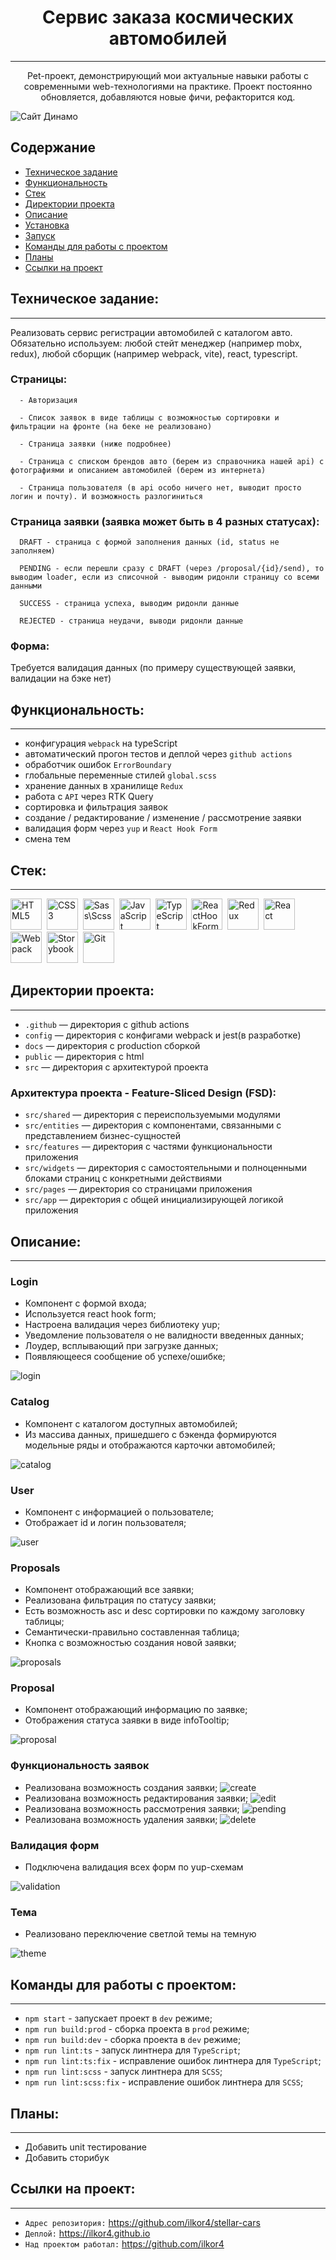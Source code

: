 <h1 align="center">Сервис заказа космических автомобилей</h1>

---

<p align="center">
    Pet-проект, демонстрирующий мои актуальные навыки работы
    с современными web-технологиями на практике.
    Проект постоянно обновляется, добавляются новые фичи, рефакторится код.
</p>

<img src="./src/shared/assets/images/readme/components/catalog.png" alt="Сайт Динамо"/>


## Содержание

- [Техническое задание](#Техническое-задание)
- [Функциональность](#Функциональность)
- [Стек](#стек)
- [Директории проекта](#Директории-проекта)
- [Описание](#Описание)
- [Установка](#установка)
- [Запуск](#запуск)
- [Команды для работы с проектом](#Команды-для-работы-с-проектом)
- [Планы](#Планы)
- [Ссылки на проект](#Ссылки-на-проект)


## Техническое задание:

---

<p>
    Реализовать сервис регистрации автомобилей с каталогом авто.
    Обязательно используем: любой стейт менеджер (например mobx, redux), любой сборщик (например webpack, vite), react, typescript.
</p>

### Страницы:

      - Авторизация

      - Список заявок в виде таблицы с возможностью сортировки и фильтрации на фронте (на беке не реализовано)

      - Страница заявки (ниже подробнее)

      - Страница с списком брендов авто (берем из справочника нашей api) с фотографиями и описанием автомобилей (берем из интернета)

      - Страница пользователя (в api особо ничего нет, выводит просто логин и почту). И возможность разлогиниться

### Страница заявки (заявка может быть в 4 разных статусах):

      DRAFT - страница с формой заполнения данных (id, status не заполняем)
        
      PENDING - если перешли сразу с DRAFT (через /proposal/{id}/send), то выводим loader, если из списочной - выводим ридонли страницу со всеми данными

      SUCCESS - страница успеха, выводим ридонли данные

      REJECTED - страница неудачи, выводи ридонли данные

### Форма:
<p>
    Требуется валидация данных (по примеру существующей заявки, валидации на бэке нет)
</p>

## Функциональность:

---

- конфигурация `webpack` на typeScript
- автоматический прогон тестов и деплой через `github actions`
- обработчик ошибок `ErrorBoundary`
- глобальные переменные стилей `global.scss`
- хранение данных в хранилище `Redux`
- работа с `API` через RTK Query
- сортировка и фильтрация заявок
- создание / редактирование / изменение / рассмотрение заявки
- валидация форм через `yup` и `React Hook Form`
- смена тем

## Стек:

---

<div id="stack">
  <img id="stack-img" src="./src/shared/assets/images/readme/stack/html5-original.svg" title="HTML5" alt="HTML5" width="50px" height="50px">&nbsp
  <img id="stack-img" src="./src/shared/assets/images/readme/stack/css3-original.svg" title="CSS3" alt="CSS3" width="50px" height="50px">&nbsp
  <img id="stack-img" src="./src/shared/assets/images/readme/stack/sass-original.svg" title="Sass\Scss" alt="Sass\Scss" width="50px" height="50px">&nbsp
  <img id="stack-img" src="./src/shared/assets/images/readme/stack/javascript-original.svg" title="JavaScript" alt="JavaScript" width="50px" height="50px">&nbsp
  <img id="stack-img" src="./src/shared/assets/images/readme/stack/typescript.svg" title="TypeScript" alt="TypeScript" width="50px" height="50px">&nbsp
  <img id="stack-img" src="./src/shared/assets/images/readme/stack/react-hook-form-logo-only.svg" title="ReactHookForm" alt="ReactHookForm" width="50px" height="50px">&nbsp
  <img id="stack-img" src="./src/shared/assets/images/readme/stack/redux-original.svg" title="Redux" alt="Redux" width="50px" height="50px">&nbsp
  <img id="stack-img" src="./src/shared/assets/images/readme/stack/react-original.svg" title="React" alt="React" width="50px" height="50px">&nbsp
  <img id="stack-img" src="./src/shared/assets/images/readme/stack/webpack-original.svg" title="Webpack" alt="Webpack" width="50px" height="50px">&nbsp
  <img id="stack-img" src="./src/shared/assets/images/readme/stack/storybook-original.svg" title="Storybook" alt="Storybook" width="50px" height="50px">&nbsp
  <img id="stack-img" src="./src/shared/assets/images/readme/stack/git-original.svg" title="Git" alt="Git" width="50px" height="50px">&nbsp
</div>

## Директории проекта:

---

- `.github` — директория с github actions
- `config` — директория с конфигами webpack и jest(в разработке)
- `docs` — директория с production сборкой
- `public` — директория с html
- `src` — директория с архитектурой проекта

### Архитектура проекта - Feature-Sliced Design (FSD):
- `src/shared` — директория с переиспользуемыми модулями
- `src/entities` — директория с компонентами, связанными с представлением бизнес-сущностей
- `src/features` — директория с частями функциональности приложения
- `src/widgets` — директория с самостоятельными и полноценными блоками страниц с конкретными действиями
- `src/pages` — директория со страницами приложения
- `src/app` — директория с общей инициализирующей логикой приложения

## Описание:

***

### Login
- Компонент с формой входа;
- Используется react hook form;
- Настроена валидация через библиотеку yup;
- Уведомление пользователя о не валидности введенных данных;
- Лоудер, всплывающий при загрузке данных;
- Появляющееся сообщение об успехе/ошибке;

<img src="./src/shared/assets/images/readme/components/login.png" alt="login" />

### Catalog
- Компонент с каталогом доступных автомобилей;
- Из массива данных, пришедшего с бэкенда формируются модельные ряды и отображаются карточки автомобилей;

<img src="./src/shared/assets/images/readme/components/catalog.png" alt="catalog" />

### User
- Компонент с информацией о пользователе;
- Отображает id и логин пользователя;

<img src="./src/shared/assets/images/readme/components/user.png" alt="user" />

### Proposals
- Компонент отображающий все заявки;
- Реализована фильтрация по статусу заявки;
- Есть возможность asc и desc сортировки по каждому заголовку таблицы;
- Семантически-правильно составленная таблица;
- Кнопка с возможностью создания новой заявки;

<img src="./src/shared/assets/images/readme/components/proposals.png" alt="proposals" />

### Proposal
- Компонент отображающий информацию по заявке;
- Отображения статуса заявки в виде infoTooltip;

<img src="./src/shared/assets/images/readme/components/proposal.png" alt="proposal" />

### Функциональность заявок
- Реализована возможность создания заявки;
  <img src="./src/shared/assets/images/readme/components/create.png" alt="create">
- Реализована возможность редактирования заявки;
  <img src="./src/shared/assets/images/readme/components/edit.png" alt="edit">
- Реализована возможность рассмотрения заявки;
  <img src="./src/shared/assets/images/readme/components/pending.png" alt="pending">
- Реализована возможность удаления заявки;
  <img src="./src/shared/assets/images/readme/components/delete.png" alt="delete">

### Валидация форм
- Подключена валидация всех форм по yup-схемам

<img src="./src/shared/assets/images/readme/components/validation.png" alt="validation">


### Тема
- Реализовано переключение светлой темы на темную

<img src="./src/shared/assets/images/readme/components/theme.png" alt="theme">

## Команды для работы с проектом:

---

- `npm start` - запускает проект в `dev` режиме;
- `npm run build:prod` - сборка проекта в `prod` режиме;
- `npm run build:dev` - сборка проекта в `dev` режиме;
- `npm run lint:ts` - запуск линтнера для `TypeScript`;
- `npm run lint:ts:fix` - исправление ошибок линтнера для `TypeScript`;
- `npm run lint:scss` - запуск линтнера для `SCSS`;
- `npm run lint:scss:fix` - исправление ошибок линтнера для `SCSS`;

## Планы:

---

- Добавить unit тестирование
- Добавить сторибук

## Ссылки на проект:

---

- `Адрес репозитория:` https://github.com/ilkor4/stellar-cars
- `Деплой:` https://ilkor4.github.io
- `Над проектом работал:` https://github.com/ilkor4

